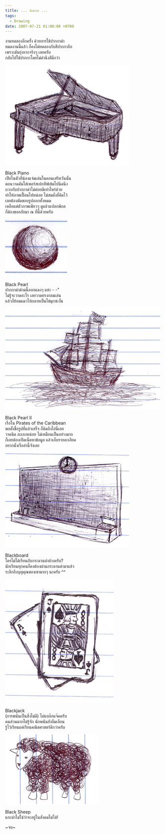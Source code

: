 ```yaml
---
title: ... นิลกาล ...
tags:
  - Drawing
date: 2007-07-21 01:00:00 +0700
---
```


งานทดลองอีกครั้ง ด้วยการใช้ปากกาดำ  
หมดงานนี้แล้ว ก็คงไม่ทดลองกับสีปากกาอีก  
เพราะมันยุ่งยากจริงๆ เลยครับ  
กลับไปใช้ปากกาโดยไม่คำนึงสีดีกว่า

![](/images/drawing/object/black-piano.jpg)

Black Piano  
เปียโนตัวที่น้องแจ่มเล่นในคอนเสริทวันนั้น  
ตอนวาดดันใส่เพอร์สเปกทีฟเข้มไปนิดนึง  
บวกกับปากกาดำไม่ค่อยดีเท่าไหร่ด้วย  
ทำให้ภาพเปื้อนไปหน่อย ไม่สมดั่งที่คิดไว้  
เลยต้องตัดขอบรูปออกทั้งหมด  
เหลือแต่ตัวภาพเพียวๆ ดูแล้วแปลกพิกล  
ก็ต้องขออภัยมา ณ ที่นี้ด้วยครับ

![](/images/drawing/object/black-pearl.jpg)

Black Pearl  
ปากกาดำด้ามนี้ออกแดงๆ แฮะ - -"  
ไม่รู้จะวาดอะไร เลยวาดทรงกลมเล่น  
แล้วก็ย้อมแมวให้กลายเป็นไข่มุกซะงั้น

![](/images/drawing/vehicle/black-pearl.jpg)

Black Pearl II  
เรือใน Pirates of the Caribbean  
พอตั้งชื่อรูปที่แล้วเสร็จ ก็คิดถึงไอ่นี่เลย  
วาดนิด ละเลงหน่อย ไม่เหมือนเป็นอย่างมาก  
ก็เลยต้องเปิดเน็ตหาข้อมูล แล้วเก็บรายละเอียด  
อยากนั่งเรือลำนี้จังเลย

![](/images/drawing/object/blackboard.jpg)

Blackboard  
ใครไม่ได้เรียนกับกระดานดำบ้างครับ?  
นักเรียนทุกคนก็คงต้องผ่านกระดานดำมาแล้ว  
ระลึกถึงบุญคุณของเขามากๆ นะครับ ^^

![](/images/drawing/object/blackjack.jpg)

Blackjack  
(การพนันเป็นสิ่งไม่ดี) ไผ่แบล๊กแจ๊คครับ  
คนส่วนมากไม่รู้จัก นักพนันยังลืมเลือน  
รู้ไว้เรียนแค่เรียนคณิตศาสตร์ดีกว่าครับ

![](/images/drawing/life/black-sheep.jpg)

Black Sheep  
แกะดำไม่ใช่ว่าจะอยู่ในสังคมไม่ได้!

~จบ~
